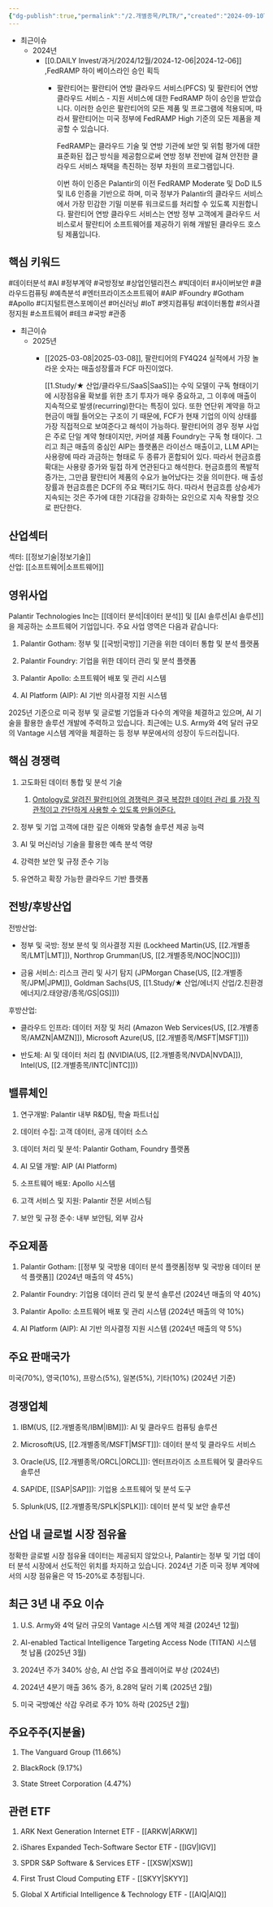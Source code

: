 ```yaml
---
{"dg-publish":true,"permalink":"/2.개별종목/PLTR/","created":"2024-09-10T16:28:10.728+09:00","updated":"2025-06-03T20:06:00.716+09:00"}
---
```


- 최근이슈
	- 2024년
		- [[0.DAILY Invest/과거/2024/12월/2024-12-06\|2024-12-06]] ,FedRAMP 하이 베이스라인 승인 획득
			- 팔란티어는 팔란티어 연방 클라우드 서비스(PFCS) 및 팔란티어 연방 클라우드 서비스 - 지원 서비스에 대한 FedRAMP 하이 승인을 받았습니다. 이러한 승인은 팔란티어의 모든 제품 및 프로그램에 적용되며, 따라서 팔란티어는 미국 정부에 FedRAMP High 기준의 모든 제품을 제공할 수 있습니다. 
			  
			  FedRAMP는 클라우드 기술 및 연방 기관에 보안 및 위험 평가에 대한 표준화된 접근 방식을 제공함으로써 연방 정부 전반에 걸쳐 안전한 클라우드 서비스 채택을 촉진하는 정부 차원의 프로그램입니다. 
			  
			  이번 하이 인증은 Palantir의 이전 FedRAMP Moderate 및 DoD IL5 및 IL6 인증을 기반으로 하며, 미국 정부가 Palantir의 클라우드 서비스에서 가장 민감한 기밀 미분류 워크로드를 처리할 수 있도록 지원합니다. 팔란티어 연방 클라우드 서비스는 연방 정부 고객에게 클라우드 서비스로서 팔란티어 소프트웨어를 제공하기 위해 개발된 클라우드 호스팅 제품입니다.


## 핵심 키워드

#데이터분석 #AI #정부계약 #국방정보 #상업인텔리전스 #빅데이터 #사이버보안 #클라우드컴퓨팅 #예측분석 #엔터프라이즈소프트웨어 #AIP #Foundry #Gotham #Apollo #디지털트랜스포메이션 #머신러닝 #IoT #엣지컴퓨팅 #데이터통합 #의사결정지원 #소프트웨어 #테크 #국방 #관종


- 최근이슈
	- 2025년
		- [[2025-03-08\|2025-03-08]], 팔란티어의 FY4Q24 실적에서 가장 놀라운 숫자는 매출성장률과 FCF 마진이었다. 
		  
		  [[1.Study/★ 산업/클라우드/SaaS\|SaaS]]는 수익 모델이 구독 형태이기에 시장점유율 확보를 위한 초기 투자가 매우 중요하고, 그 이후에 매출이 지속적으로 발생(recurring)한다는 특징이 있다. 또한 연단위 계약을 하고 현금이 매월 들어오는 구조이 기 때문에, FCF가 현재 기업의 이익 상태를 가장 직접적으로 보여준다고 해석이 가능하다. 팔란티어의 경우 정부 사업은 주로 단일 계약 형태이지만, 커머셜 제품 Foundry는 구독 형 태이다. 그리고 최근 매출의 중심인 AIP는 플랫폼은 라이선스 매출이고, LLM API는 사용량에 따라 과금하는 형태로 두 종류가 혼합되어 있다. 따라서 현금흐름 확대는 사용량 증가와 밀접 하게 연관된다고 해석한다. 현금흐름의 폭발적 증가는, 그만큼 팔란티어 제품의 수요가 늘어났다는 것을 의미한다. 매 출성장률과 현금흐름은 DCF의 주요 팩터기도 하다. 따라서 현금흐름 상승세가 지속되는 것은 주가에 대한 기대감을 강화하는 요인으로 지속 작용할 것으로 판단한다.


## 산업섹터

섹터: [[정보기술\|정보기술]]  
산업: [[소프트웨어\|소프트웨어]]

## 영위사업

Palantir Technologies Inc는 [[데이터 분석\|데이터 분석]] 및 [[AI 솔루션\|AI 솔루션]]을 제공하는 소프트웨어 기업입니다. 주요 사업 영역은 다음과 같습니다:

1. Palantir Gotham: 정부 및 [[국방\|국방]] 기관을 위한 데이터 통합 및 분석 플랫폼
    
2. Palantir Foundry: 기업을 위한 데이터 관리 및 분석 플랫폼
    
3. Palantir Apollo: 소프트웨어 배포 및 관리 시스템
    
4. AI Platform (AIP): AI 기반 의사결정 지원 시스템
    

2025년 기준으로 미국 정부 및 글로벌 기업들과 다수의 계약을 체결하고 있으며, AI 기술을 활용한 솔루션 개발에 주력하고 있습니다. 최근에는 U.S. Army와 4억 달러 규모의 Vantage 시스템 계약을 체결하는 등 정부 부문에서의 성장이 두드러집니다.

## 핵심 경쟁력

1. 고도화된 데이터 통합 및 분석 기술
	1. [Ontology로 알려진 팔란티어의 경쟁력은 결국 복잡한 데이터 관리 를 가장 직관적이고 간단하게 사용할 수 있도록 만들어준다.](미래에셋증권_산업_해외산업_20250228094402.pdf#page=11&selection=71,2,102,1&color=yellow)
	    
2. 정부 및 기업 고객에 대한 깊은 이해와 맞춤형 솔루션 제공 능력
    
3. AI 및 머신러닝 기술을 활용한 예측 분석 역량
    
4. 강력한 보안 및 규정 준수 기능
    
5. 유연하고 확장 가능한 클라우드 기반 플랫폼
    

## 전방/후방산업

전방산업:

- 정부 및 국방: 정보 분석 및 의사결정 지원 (Lockheed Martin(US, [[2.개별종목/LMT\|LMT]]), Northrop Grumman(US, [[2.개별종목/NOC\|NOC]]))
    
- 금융 서비스: 리스크 관리 및 사기 탐지 (JPMorgan Chase(US, [[2.개별종목/JPM\|JPM]]), Goldman Sachs(US, [[1.Study/★ 산업/에너지 산업/2.친환경 에너지/2.태양광/종목/GS\|GS]]))
    

후방산업:

- 클라우드 인프라: 데이터 저장 및 처리 (Amazon Web Services(US, [[2.개별종목/AMZN\|AMZN]]), Microsoft Azure(US, [[2.개별종목/MSFT\|MSFT]]))
    
- 반도체: AI 및 데이터 처리 칩 (NVIDIA(US, [[2.개별종목/NVDA\|NVDA]]), Intel(US, [[2.개별종목/INTC\|INTC]]))
    

## 밸류체인

1. 연구개발: Palantir 내부 R&D팀, 학술 파트너십
    
2. 데이터 수집: 고객 데이터, 공개 데이터 소스
    
3. 데이터 처리 및 분석: Palantir Gotham, Foundry 플랫폼
    
4. AI 모델 개발: AIP (AI Platform)
    
5. 소프트웨어 배포: Apollo 시스템
    
6. 고객 서비스 및 지원: Palantir 전문 서비스팀
    
7. 보안 및 규정 준수: 내부 보안팀, 외부 감사
    

## 주요제품

1. Palantir Gotham: [[정부 및 국방용 데이터 분석 플랫폼\|정부 및 국방용 데이터 분석 플랫폼]] (2024년 매출의 약 45%)
    
2. Palantir Foundry: 기업용 데이터 관리 및 분석 솔루션 (2024년 매출의 약 40%)
    
3. Palantir Apollo: 소프트웨어 배포 및 관리 시스템 (2024년 매출의 약 10%)
    
4. AI Platform (AIP): AI 기반 의사결정 지원 시스템 (2024년 매출의 약 5%)
    

## 주요 판매국가

미국(70%), 영국(10%), 프랑스(5%), 일본(5%), 기타(10%) (2024년 기준)

## 경쟁업체

1. IBM(US, [[2.개별종목/IBM\|IBM]]): AI 및 클라우드 컴퓨팅 솔루션
    
2. Microsoft(US, [[2.개별종목/MSFT\|MSFT]]): 데이터 분석 및 클라우드 서비스
    
3. Oracle(US, [[2.개별종목/ORCL\|ORCL]]): 엔터프라이즈 소프트웨어 및 클라우드 솔루션
    
4. SAP(DE, [[SAP\|SAP]]): 기업용 소프트웨어 및 분석 도구
    
5. Splunk(US, [[2.개별종목/SPLK\|SPLK]]): 데이터 분석 및 보안 솔루션
    

## 산업 내 글로벌 시장 점유율

정확한 글로벌 시장 점유율 데이터는 제공되지 않았으나, Palantir는 정부 및 기업 데이터 분석 시장에서 선도적인 위치를 차지하고 있습니다. 2024년 기준 미국 정부 계약에서의 시장 점유율은 약 15-20%로 추정됩니다.

## 최근 3년 내 주요 이슈

1. U.S. Army와 4억 달러 규모의 Vantage 시스템 계약 체결 (2024년 12월)
    
2. AI-enabled Tactical Intelligence Targeting Access Node (TITAN) 시스템 첫 납품 (2025년 3월)
    
3. 2024년 주가 340% 상승, AI 산업 주요 플레이어로 부상 (2024년)
    
4. 2024년 4분기 매출 36% 증가, 8.28억 달러 기록 (2025년 2월)
    
5. 미국 국방예산 삭감 우려로 주가 10% 하락 (2025년 2월)
    

## 주요주주(지분율)

1. The Vanguard Group (11.66%)
    
2. BlackRock (9.17%)
    
3. State Street Corporation (4.47%)
    

## 관련 ETF

1. ARK Next Generation Internet ETF - [[ARKW\|ARKW]]
    
2. iShares Expanded Tech-Software Sector ETF - [[IGV\|IGV]]
    
3. SPDR S&P Software & Services ETF - [[XSW\|XSW]]
    
4. First Trust Cloud Computing ETF - [[SKYY\|SKYY]]
    
5. Global X Artificial Intelligence & Technology ETF - [[AIQ\|AIQ]]